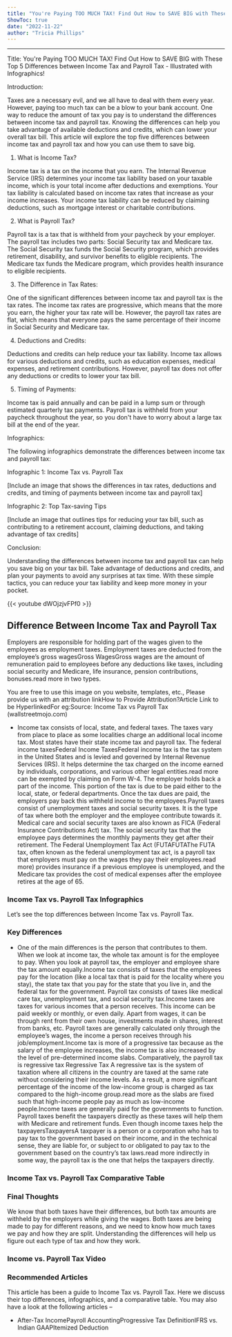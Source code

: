 ```yaml
---
title: "You're Paying TOO MUCH TAX! Find Out How to SAVE BIG with These Top 5 Differences between Income Tax and Payroll Tax - Illustrated with Infographics!"
ShowToc: true 
date: "2022-11-22"
author: "Tricia Phillips"
---
```

*****
Title: You're Paying TOO MUCH TAX! Find Out How to SAVE BIG with These Top 5 Differences between Income Tax and Payroll Tax - Illustrated with Infographics!

Introduction:

Taxes are a necessary evil, and we all have to deal with them every year. However, paying too much tax can be a blow to your bank account. One way to reduce the amount of tax you pay is to understand the differences between income tax and payroll tax. Knowing the differences can help you take advantage of available deductions and credits, which can lower your overall tax bill. This article will explore the top five differences between income tax and payroll tax and how you can use them to save big.

1. What is Income Tax?

Income tax is a tax on the income that you earn. The Internal Revenue Service (IRS) determines your income tax liability based on your taxable income, which is your total income after deductions and exemptions. Your tax liability is calculated based on income tax rates that increase as your income increases. Your income tax liability can be reduced by claiming deductions, such as mortgage interest or charitable contributions.

2. What is Payroll Tax?

Payroll tax is a tax that is withheld from your paycheck by your employer. The payroll tax includes two parts: Social Security tax and Medicare tax. The Social Security tax funds the Social Security program, which provides retirement, disability, and survivor benefits to eligible recipients. The Medicare tax funds the Medicare program, which provides health insurance to eligible recipients.

3. The Difference in Tax Rates:

One of the significant differences between income tax and payroll tax is the tax rates. The income tax rates are progressive, which means that the more you earn, the higher your tax rate will be. However, the payroll tax rates are flat, which means that everyone pays the same percentage of their income in Social Security and Medicare tax.

4. Deductions and Credits:

Deductions and credits can help reduce your tax liability. Income tax allows for various deductions and credits, such as education expenses, medical expenses, and retirement contributions. However, payroll tax does not offer any deductions or credits to lower your tax bill.

5. Timing of Payments:

Income tax is paid annually and can be paid in a lump sum or through estimated quarterly tax payments. Payroll tax is withheld from your paycheck throughout the year, so you don't have to worry about a large tax bill at the end of the year.

Infographics:

The following infographics demonstrate the differences between income tax and payroll tax:

Infographic 1: Income Tax vs. Payroll Tax

[Include an image that shows the differences in tax rates, deductions and credits, and timing of payments between income tax and payroll tax]

Infographic 2: Top Tax-saving Tips

[Include an image that outlines tips for reducing your tax bill, such as contributing to a retirement account, claiming deductions, and taking advantage of tax credits]

Conclusion:

Understanding the differences between income tax and payroll tax can help you save big on your tax bill. Take advantage of deductions and credits, and plan your payments to avoid any surprises at tax time. With these simple tactics, you can reduce your tax liability and keep more money in your pocket.

{{< youtube dWOjzjvFPf0 >}} 



## Difference Between Income Tax and Payroll Tax
 
Employers are responsible for holding part of the wages given to the employees as employment taxes. Employment taxes are deducted from the employee’s gross wagesGross WagesGross wages are the amount of remuneration paid to employees before any deductions like taxes, including social security and Medicare, life insurance, pension contributions, bonuses.read more in two types.
 
 You are free to use this image on you website, templates, etc.,  Please provide us with an attribution linkHow to Provide Attribution?Article Link to be HyperlinkedFor eg:Source: Income Tax vs Payroll Tax (wallstreetmojo.com) 
 
- Income tax consists of local, state, and federal taxes. The taxes vary from place to place as some localities charge an additional local income tax. Most states have their state income tax and payroll tax. The federal income taxesFederal Income TaxesFederal income tax is the tax system in the United States and is levied and governed by Internal Revenue Services (IRS). It helps determine the tax charged on the income earned by individuals, corporations, and various other legal entities.read more can be exempted by claiming on Form W-4. The employer holds back a part of the income. This portion of the tax is due to be paid either to the local, state, or federal departments. Once the tax dues are paid, the employers pay back this withheld income to the employees.Payroll taxes consist of unemployment taxes and social security taxes. It is the type of tax where both the employer and the employee contribute towards it. Medical care and social security taxes are also known as FICA (Federal Insurance Contributions Act) tax. The social security tax that the employee pays determines the monthly payments they get after their retirement. The Federal Unemployment Tax Act (FUTAFUTAThe FUTA tax, often known as the federal unemployment tax act, is a payroll tax that employers must pay on the wages they pay their employees.read more) provides insurance if a previous employee is unemployed, and the Medicare tax provides the cost of medical expenses after the employee retires at the age of 65.

 
### Income Tax vs. Payroll Tax Infographics
 
Let’s see the top differences between Income Tax vs. Payroll Tax.
 
### Key Differences
 
- One of the main differences is the person that contributes to them. When we look at income tax, the whole tax amount is for the employee to pay. When you look at payroll tax, the employer and employee share the tax amount equally.Income tax consists of taxes that the employees pay for the location (like a local tax that is paid for the locality where you stay), the state tax that you pay for the state that you live in, and the federal tax for the government. Payroll tax consists of taxes like medical care tax, unemployment tax, and social security tax.Income taxes are taxes for various incomes that a person receives. This income can be paid weekly or monthly, or even daily. Apart from wages, it can be through rent from their own house, investments made in shares, interest from banks, etc. Payroll taxes are generally calculated only through the employee’s wages, the income a person receives through his job/employment.Income tax is more of a progressive tax because as the salary of the employee increases, the income tax is also increased by the level of pre-determined income slabs. Comparatively, the payroll tax is regressive tax Regressive Tax A regressive tax is the system of taxation where all citizens in the country are taxed at the same rate without considering their income levels. As a result, a more significant percentage of the income of the low-income group is charged as tax compared to the high-income group.read more as the slabs are fixed such that high-income people pay as much as low-income people.Income taxes are generally paid for the governments to function. Payroll taxes benefit the taxpayers directly as these taxes will help them with Medicare and retirement funds. Even though income taxes help the taxpayersTaxpayersA taxpayer is a person or a corporation who has to pay tax to the government based on their income, and in the technical sense, they are liable for, or subject to or obligated to pay tax to the government based on the country’s tax laws.read more indirectly in some way, the payroll tax is the one that helps the taxpayers directly.

 
### Income Tax vs. Payroll Tax Comparative Table
 
### Final Thoughts 
 
We know that both taxes have their differences, but both tax amounts are withheld by the employers while giving the wages. Both taxes are being made to pay for different reasons, and we need to know how much taxes we pay and how they are split. Understanding the differences will help us figure out each type of tax and how they work.
 
### Income vs. Payroll Tax Video
 
### Recommended Articles
 
This article has been a guide to Income Tax vs. Payroll Tax. Here we discuss their top differences, infographics, and a comparative table. You may also have a look at the following articles –
 
- After-Tax IncomePayroll AccountingProgressive Tax DefinitionIFRS vs. Indian GAAPItemized Deduction




